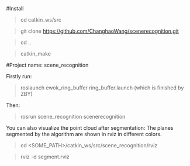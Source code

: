 #Install

> cd catkin_ws/src

> git clone https://github.com/ChanghaoWang/scenerecognition.git

> cd ..

> catkin_make

#Project name: scene_recognition

Firstly run:
> roslaunch ewok_ring_buffer ring_buffer.launch (which is finished by ZBY)

Then:
> rosrun scene_recognition scenerecognition

You can also visualize the point cloud after segmentation: The planes segmented by the algorithm are shown in rviz in different colors.
> cd <SOME_PATH>/catkin_ws/src/scene_recognition/rviz

> rviz -d segment.rviz



